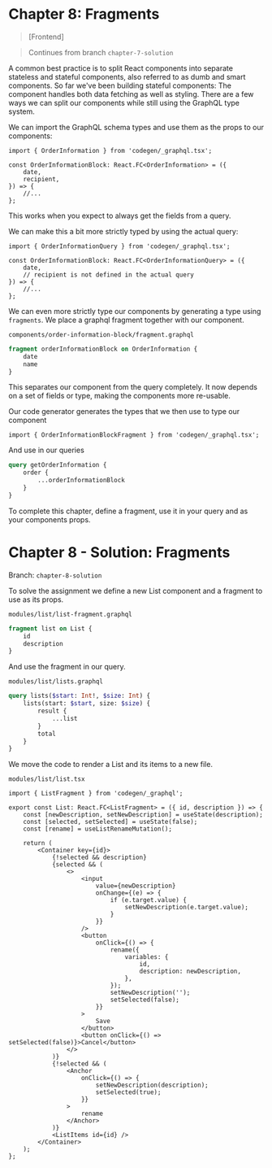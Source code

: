 # Chapter 8: Fragments

> [Frontend]

> Continues from branch `chapter-7-solution`

A common best practice is to split React components into separate stateless and stateful components, also referred to as dumb and smart components. So far we've been building stateful components: The component handles both data fetching as well as styling. There are a few ways we can split our components while still using the GraphQL type system.

We can import the GraphQL schema types and use them as the props to our components:

```tsx
import { OrderInformation } from 'codegen/_graphql.tsx';

const OrderInformationBlock: React.FC<OrderInformation> = ({
    date,
    recipient,
}) => {
    //...
};
```

This works when you expect to always get the fields from a query.

We can make this a bit more strictly typed by using the actual query:

```tsx
import { OrderInformationQuery } from 'codegen/_graphql.tsx';

const OrderInformationBlock: React.FC<OrderInformationQuery> = ({
    date,
    // recipient is not defined in the actual query
}) => {
    //...
};
```

We can even more strictly type our components by generating a type using `fragments`. We place a graphql fragment together with our component.

`components/order-information-block/fragment.graphql`

```graphql
fragment orderInformationBlock on OrderInformation {
    date
    name
}
```

This separates our component from the query completely. It now depends on a set of fields or type, making the components more re-usable.

Our code generator generates the types that we then use to type our component

```tsx
import { OrderInformationBlockFragment } from 'codegen/_graphql.tsx';
```

And use in our queries

```graphql
query getOrderInformation {
    order {
        ...orderInformationBlock
    }
}
```

To complete this chapter, define a fragment, use it in your query and as your components props.

# Chapter 8 - Solution: Fragments

Branch: `chapter-8-solution`

To solve the assignment we define a new List component and a fragment to use as its props.

`modules/list/list-fragment.graphql`

```graphql
fragment list on List {
    id
    description
}
```

And use the fragment in our query.

`modules/list/lists.graphql`

```graphql
query lists($start: Int!, $size: Int) {
    lists(start: $start, size: $size) {
        result {
            ...list
        }
        total
    }
}
```

We move the code to render a List and its items to a new file.

`modules/list/list.tsx`

```tsx
import { ListFragment } from 'codegen/_graphql';

export const List: React.FC<ListFragment> = ({ id, description }) => {
    const [newDescription, setNewDescription] = useState(description);
    const [selected, setSelected] = useState(false);
    const [rename] = useListRenameMutation();

    return (
        <Container key={id}>
            {!selected && description}
            {selected && (
                <>
                    <input
                        value={newDescription}
                        onChange={(e) => {
                            if (e.target.value) {
                                setNewDescription(e.target.value);
                            }
                        }}
                    />
                    <button
                        onClick={() => {
                            rename({
                                variables: {
                                    id,
                                    description: newDescription,
                                },
                            });
                            setNewDescription('');
                            setSelected(false);
                        }}
                    >
                        Save
                    </button>
                    <button onClick={() => setSelected(false)}>Cancel</button>
                </>
            )}
            {!selected && (
                <Anchor
                    onClick={() => {
                        setNewDescription(description);
                        setSelected(true);
                    }}
                >
                    rename
                </Anchor>
            )}
            <ListItems id={id} />
        </Container>
    );
};
```
